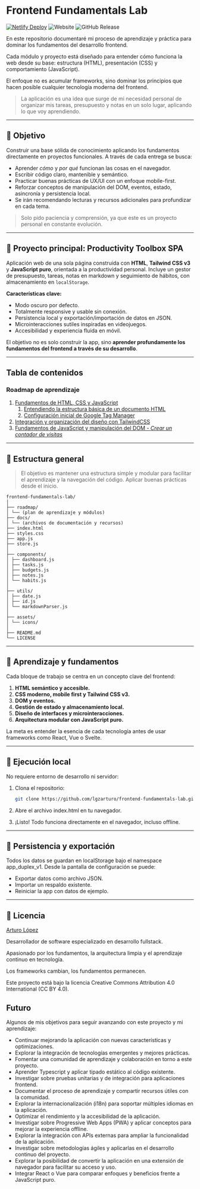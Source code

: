 # Frontend Fundamentals Lab

[![Netlify Deploy](https://img.shields.io/badge/Netlify-Deploy-%2300ad9f?logo=netlify)](https://task-manager.lgzarturo.com/) ![Website](https://img.shields.io/website?url=https%3A%2F%2Ftask-manager.lgzarturo.com%2F) ![GitHub Release](https://img.shields.io/github/v/release/lgzarturo/frontend-fundamentals-lab)

En este repositorio documentaré mi proceso de aprendizaje y práctica para dominar los fundamentos del desarrollo frontend.

Cada módulo y proyecto está diseñado para entender cómo funciona la web desde su base: estructura (HTML), presentación (CSS) y comportamiento (JavaScript).

El enfoque no es acumular frameworks, sino dominar los principios que hacen posible cualquier tecnología moderna del frontend.

> La aplicación es una idea que surge de mi necesidad personal de organizar mis tareas, presupuesto y notas en un solo lugar, aplicando lo que voy aprendiendo.

---

## 🚀 Objetivo

Construir una base sólida de conocimiento aplicando los fundamentos directamente en proyectos funcionales.
A través de cada entrega se busca:

- Aprender _cómo_ y _por qué_ funcionan las cosas en el navegador.
- Escribir código claro, mantenible y semántico.
- Practicar buenas prácticas de UX/UI con un enfoque mobile-first.
- Reforzar conceptos de manipulación del DOM, eventos, estado, asincronía y persistencia local.
- Se irán recomendando lecturas y recursos adicionales para profundizar en cada tema.

> Solo pido paciencia y comprensión, ya que este es un proyecto personal en constante evolución.

---

## 🧩 Proyecto principal: Productivity Toolbox SPA

Aplicación web de una sola página construida con **HTML**, **Tailwind CSS v3** y **JavaScript puro**, orientada a la productividad personal.
Incluye un gestor de presupuesto, tareas, notas en markdown y seguimiento de hábitos, con almacenamiento en `localStorage`.

**Características clave:**

- Modo oscuro por defecto.
- Totalmente responsive y usable sin conexión.
- Persistencia local y exportación/importación de datos en JSON.
- Microinteracciones sutiles inspiradas en videojuegos.
- Accesibilidad y experiencia fluida en móvil.

El objetivo no es solo construir la app, sino **aprender profundamente los fundamentos del frontend a través de su desarrollo**.

---

## Tabla de contenidos

### Roadmap de aprendizaje

1. [Fundamentos de HTML, CSS y JavaScript](/roadmap/fundaments-html-css-javascript.md)
   1. [Entendiendo la estructura básica de un documento HTML](/docs/index-documentacion.md)
   2. [Configuración inicial de Google Tag Manager](/docs/tag-manager.md)
2. [Integración y organización del diseño con TailwindCSS](/docs/tailwind-css.md)
3. [Fundamentos de JavaScript y manipulación del DOM - _Crear un contador de visitas_](/docs/fundamentos-javascript.md)

---

## 📂 Estructura general

> El objetivo es mantener una estructura simple y modular para facilitar el aprendizaje y la navegación del código. Aplicar buenas prácticas desde el inicio.

```plaintext
frontend-fundamentals-lab/
│
├── roadmap/
│ └── (plan de aprendizaje y módulos)
├── docs/
│ └── (archivos de documentación y recursos)
├── index.html
├── styles.css
├── app.js
├── store.js
│
├── components/
│ ├── dashboard.js
│ ├── tasks.js
│ ├── budgets.js
│ ├── notes.js
│ └── habits.js
│
├── utils/
│ ├── date.js
│ ├── id.js
│ └── markdownParser.js
│
├── assets/
│ └── icons/
│
├── README.md
└── LICENSE
```

---

## 🧠 Aprendizaje y fundamentos

Cada bloque de trabajo se centra en un concepto clave del frontend:

1. **HTML semántico y accesible.**
2. **CSS moderno, mobile first y Tailwind CSS v3.**
3. **DOM y eventos.**
4. **Gestión de estado y almacenamiento local.**
5. **Diseño de interfaces y microinteracciones.**
6. **Arquitectura modular con JavaScript puro.**

La meta es entender la esencia de cada tecnología antes de usar frameworks como React, Vue o Svelte.

---

## 🧪 Ejecución local

No requiere entorno de desarrollo ni servidor:

1. Clona el repositorio:

   ```bash
   git clone https://github.com/lgzarturo/frontend-fundamentals-lab.git
   ```

2. Abre el archivo index.html en tu navegador.

3. ¡Listo! Todo funciona directamente en el navegador, incluso offline.

---

## 🔄 Persistencia y exportación

Todos los datos se guardan en localStorage bajo el namespace app_duplex_v1.
Desde la pantalla de configuración se puede:

- Exportar datos como archivo JSON.
- Importar un respaldo existente.
- Reiniciar la app con datos de ejemplo.

---

## 📄 Licencia

[Arturo López](mailto:lgzarturo@gmail.com)

Desarrollador de software especializado en desarrollo fullstack.

Apasionado por los fundamentos, la arquitectura limpia y el aprendizaje continuo en tecnología.

Los frameworks cambian, los fundamentos permanecen.

Este proyecto está bajo la licencia Creative Commons Attribution 4.0 International (CC BY 4.0).

## Futuro

Algunos de mis objetivos para seguir avanzando con este proyecto y mi aprendizaje:

- Continuar mejorando la aplicación con nuevas características y optimizaciones.
- Explorar la integración de tecnologías emergentes y mejores prácticas.
- Fomentar una comunidad de aprendizaje y colaboración en torno a este proyecto.
- Aprender Typescript y aplicar tipado estático al código existente.
- Investigar sobre pruebas unitarias y de integración para aplicaciones frontend.
- Documentar el proceso de aprendizaje y compartir recursos útiles con la comunidad.
- Explorar la internacionalización (i18n) para soportar múltiples idiomas en la aplicación.
- Optimizar el rendimiento y la accesibilidad de la aplicación.
- Investigar sobre Progressive Web Apps (PWA) y aplicar conceptos para mejorar la experiencia offline.
- Explorar la integración con APIs externas para ampliar la funcionalidad de la aplicación.
- Investigar sobre metodologías ágiles y aplicarlas en el desarrollo continuo del proyecto.
- Explorar la posibilidad de convertir la aplicación en una extensión de navegador para facilitar su acceso y uso.
- Integrar React o Vue para comparar enfoques y beneficios frente a JavaScript puro.
